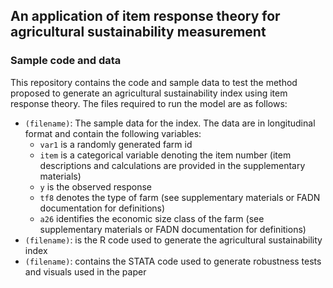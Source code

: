 ## An application of item response theory for agricultural sustainability measurement
### Sample code and data

This repository contains the code and sample data to test the method proposed to generate an agricultural sustainability index using item response theory. The files required to run the model are as follows:

- ```(filename)```: The sample data for the index. The data are in longitudinal format and contain the following variables:
  - ```var1``` is a randomly generated farm id
  - ```item``` is a categorical variable denoting the item number (item descriptions and calculations are provided in the supplementary materials)
  - ```y``` is the observed response
  - ```tf8``` denotes the type of farm (see supplementary materials or FADN documentation for definitions)
  - ```a26``` identifies the economic size class of the farm (see supplementary materials or FADN documentation for definitions)
- ```(filename)```: is the R code used to generate the agricultural sustainability index
- ```(filename)```: contains the STATA code used to generate robustness tests and visuals used in the paper 

